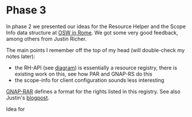 # Phase 3

In phase 2 we presented our ideas for the Resource Helper and the Scope Info data structure at [OSW in Rome](https://oauth.secworkshop.events/osw2024/agenda-wednesday-osw-2024). We got some very good feedback, among others from Justin Richer.

The main points I remember off the top of my head (will double-check my notes later):
* the RH-API (see [diagram](https://github.com/SURFnet/surf-token-based-access/blob/main/phase-2/spec/OAuth%20Scope%20Info.pdf)) is essentially a resource registry, there is existing work on this, see how PAR and GNAP-RS do this
* the scope-info for client configuration sounds less interesting

[GNAP-RAR](https://datatracker.ietf.org/doc/html/draft-ietf-gnap-core-protocol#name-resource-access-rights) defines a format for the rights listed in this registry. See also Justin's [blogpost](https://justinsecurity.medium.com/applying-rar-in-oauth-2-and-gnap-76a7bae442da).

 Idea for 